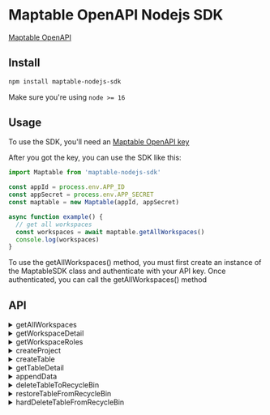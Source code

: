 # Maptable OpenAPI Nodejs SDK


[Maptable OpenAPI](https://maptable.feishu.cn/docs/doccn8sDXlBQkj7GHwRcUOVcBdc#)


## Install

``` bash
npm install maptable-nodejs-sdk
```

Make sure you're using `node >= 16`

## Usage

To use the SDK, you'll need an [Maptable OpenAPI key](https://maptable.feishu.cn/docs/doccn8sDXlBQkj7GHwRcUOVcBdc#YrblaG)


After you got the key, you can use the SDK like this:

``` javascript
import Maptable from 'maptable-nodejs-sdk'

const appId = process.env.APP_ID
const appSecret = process.env.APP_SECRET
const maptable = new Maptable(appId, appSecret)

async function example() {
  // get all workspaces
  const workspaces = await maptable.getAllWorkspaces()
  console.log(workspaces)
}
```
To use the getAllWorkspaces() method, you must first create an instance of the MaptableSDK class and authenticate with your API key. Once authenticated, you can call the getAllWorkspaces() method

## API

<details>
<summary>getAllWorkspaces</summary>

The getAllWorkspaces() method is used to retrieve a list of all workspaces associated with the current user's account.

``` ts
import Maptable from 'maptable-nodejs-sdk'

const appId = process.env.APP_ID
const appSecret = process.env.APP_SECRET
const maptable = new Maptable(appId, appSecret)

try {
  // Retrieve a list of all workspaces
  const response = await maptable.getAllWorkspaces();

  // The response contains a list of WorkspaceType objects
  const workspaces = response.detail;
  console.log(workspaces);
} catch (error) {
  console.error(error);
}
```
#### Return Value
``` json
{
  "detail": [
    {
      "type": "user",
      "id": "12345",
      "name": "John Doe",
      "avatar": "https://p1.feishu.cn/xxxxx"
    },
    {
      "type": "org",
      "id": "456789",
      "name": "John Doe",
      "avatar": "https://p1.feishu.cn/xxxxx"
    }
  ]
}
```
</details>

<details>
<summary>getWorkspaceDetail</summary>

The getWorkspaceDetail() method is used to retrieve details about a specific workspace, identified by its workspaceType and workspaceId.

``` ts
import Maptable from 'maptable-nodejs-sdk'

const appId = process.env.APP_ID
const appSecret = process.env.APP_SECRET
const maptable = new Maptable(appId, appSecret)

try {
  // Retrieve details for a workspace
  const response = await maptable.getWorkspaceDetail('user', '12345');

  // The response contains a WorkspaceType object
  const workspace = response.detail;

  console.log(workspace);
} catch (error) {
  console.error(error);
}
```
#### Parameters
The getWorkspaceDetail() method accepts two parameters:
* workspaceType: 'user' | 'org'.
* workspaceId: A string that specifies the unique identifier of the workspace to retrieve.

#### Return Value
``` json
{
  "detail": {
    "type": "user",
    "id": "12345",
    "name": "John Doe",
    "avatar": "https://p1.feishu.cn/xxxxx"
  }
}
```
</details>

<details>
<summary>getWorkspaceRoles</summary>

The getWorkspaceRoles() method is used to retrieve the roles and permissions associated with a specific workspace, identified by its workspaceType and workspaceId.

``` ts
import Maptable from 'maptable-nodejs-sdk'

const appId = process.env.APP_ID
const appSecret = process.env.APP_SECRET
const maptable = new Maptable(appId, appSecret)

try {
  // Retrieve details for a workspace
  const response = await maptable.getWorkspaceRoles('user', '12345');

  // The response contains a WorkspaceType object
  const workspace = response.detail;

  console.log(workspace);
} catch (error) {
  console.error(error);
}
```
#### Parameters
The getWorkspaceDetail() method accepts two parameters:
* workspaceType: 'user' | 'org'.
* workspaceId: A string that specifies the unique identifier of the workspace to retrieve.

#### Return Value
* id: A string that uniquely identifies the role.
* type: A string that specifies the type of the workspace associated with the role. This can be one of the following values: 'project', 'table', 'org', or 'datafile'.
* role: A string that specifies the level of access granted to users with this role. This can be one of the following values: 'admin', 'editable', or 'readonly'.

``` json
{
  "detail": {
    "id": 2345,
    "type": "table",
    "role": "admin"
  }
}
```
</details>

<details>
<summary>createProject</summary>

The createProject() method is used to create a new project in the Maptable API.

``` ts
import Maptable from 'maptable-nodejs-sdk'

const appId = process.env.APP_ID
const appSecret = process.env.APP_SECRET
const maptable = new Maptable(appId, appSecret)

try {
  // Create a new project
  const response = await maptable.createProject({
    name: 'My Project',
    desc: 'A description of my project',
    icon: 'todo',
  });

  // The response contains a ProjectType object representing the newly created project
  const project = response.data;
  console.log(project);
} catch (error) {
  console.error(error);
}

```
#### Parameters

The createProject() method accepts one parameter:

* data: An object that specifies the details of the project to create. This object should have the following properties:
  * name: required, A string that specifies the name of the project.
  * desc: required, A string that provides a description of the project.
  * icon: required, A string that specifies the project's icon, it can't set empty string
</details>

<details>
<summary>createTable</summary>

The createTable() method is used to create a new table in the user's project.

``` ts
import Maptable from 'maptable-nodejs-sdk'

const appId = process.env.APP_ID
const appSecret = process.env.APP_SECRET
const maptable = new Maptable(appId, appSecret)

try {
  const columns = [
    {
      name: "ID",
      type: "multiLineText",
      isPrimary: true,
    },
    {
      name: "Name",
      type: "multiLineText",
      isPrimary: false,
    },
    {
      name: "Time",
      type: "datetime",
      isPrimary: false,
      typeOptions: {
        dateFormat: "year/month/day",
        quantiles: null,
        timeFormat: "hidden",
      },
    },
  ];
  const rows = [["03327e4cf4a0d119cdd7903b0116bde8", "Jeo Hax", "2022/10/12"]];
  const response = await maptable.createTable({
    projectId: "2626",
    name: "Student",
    skipFirstRow: true,
    columns,
    rows,
  });
  const data = response.detail;
  console.log(data);
} catch (error) {
  console.error(error);
}
```

#### Parameters

refs: /typings/index.d.ts

</details>

<details>
<summary>getTableDetail</summary>

The getTableDetail() method is used to retrieve details for a specific table, including its columns and data. This method can also be used to request data in segments, with each segment containing a specified number of rows.

``` ts
import Maptable from 'maptable-nodejs-sdk'

const appId = process.env.APP_ID
const appSecret = process.env.APP_SECRET
const maptable = new Maptable(appId, appSecret)

try {
  // Retrieve details for a table
  const response = await maptable.getTableDetail({
    tableId: '12345',
    viewId: '67890',
    lastSegmentRowID: 'abcdef',
  });

  // The response contains a TableType object
  const table = response.detail;
  console.log(table);
} catch (error) {
  console.error(error);
}
```
#### Parameters
The getTableDetail() method accepts one parameter, an object that specifies the details of the table to retrieve:

  * tableId, A string that specifies the unique identifier of the table to retrieve.
  * viewId (optional): A string that specifies the unique identifier of the view to use for retrieving data. If not provided, the default view will be used.
  * lastSegmentRowID (optional): A string that specifies the ID of the last row in the previous segment. This parameter can be used to request data in segments.
#### Return Values

``` json
{
    "code": 0,
    "msg": "success",
    "detail": {
        "id": 1,
        "type": "table",
        "segmentType": "segmentStart",
        "rows": [
        {
            "id": "61ca7730aeb6fdcb5a6cfcd5",
            "cells": {
                "620a0e9ef5f9e0fbec16049e": "汤河口镇",
                "620a0e9ef5f9e0fbec16049f": 2
            },
            "meta": {
                "createTime": "0001-01-01T00:00:00Z",
                "updateTime": "0001-01-01T00:00:00Z",
                "creatorID": 0,
                "updaterID": 0
            }
        },
        "columns": [
            {
                "id": "620a0e9ef5f9e0fbec16049e",
                "syncedID": "000000000000000000000000",
                "tableNodeID": 0,
                "name": "a",
                "type": "singleLineText",
                "typeOptions": null,
                "isPrimary": true,
                "mode": "normal",
                "meta": {
                    "createTime": "0001-01-01T00:00:00Z",
                    "updateTime": "0001-01-01T00:00:00Z",
                    "creatorID": 0,
                    "updaterID": 0
                }
            }
        ],
        "views": [
            {
                "id": "620a0e9ef5f9e0fbec16049d",
                "name": "新建视图",
                "order": 1,
                "frozenColumnCount": 1,
                "filterCondition": "and",
                "filters": [],
                "groups": null,
                "orders": null,
                "rows": [
                    {
                        "id": "61ca7730aeb6fdcb5a6cfcd5",
                        "order": 1
                    },
                    {
                        "id": "61ca7730aeb6fdcb5a6cfcd6",
                        "order": 2
                    },
                    {
                        "id": "61ca7730aeb6fdcb5a6cfcd7",
                        "order": 3
                    }
                ],
                "columns": [
                    {
                        "id": "620a0e9ef5f9e0fbec16049e",
                        "order": 1,
                        "width": 200,
                        "isHidden": false
                    },
                    {
                        "id": "620a0e9ef5f9e0fbec16049f",
                        "order": 2,
                        "width": 200,
                        "isHidden": false
                    }
                ]
            }
        ]
     }
}
```
</details>

<details>
<summary>appendData</summary>

The appendData() method is used to append rows of data to a specified table in the Maptable API.

``` ts
import Maptable from 'maptable-nodejs-sdk'

const appId = process.env.APP_ID
const appSecret = process.env.APP_SECRET
const maptable = new Maptable(appId, appSecret)

try {
  const detail = await maptable.getTableDetail({
    tableId: '10910',
    viewId: '64213f5f87b0d9b46fa62661',
  })
  const columns = detail.detail.columns
  const rows = [
    ["test1", "2020-01-01", "", "", "12"],
    ["test2", "2022-01-01", "", "", "12"],
  ]
  const result = await maptable.appendData({
    tableId: detail.detail.id,
    columns,
    rows,
  })
  console.log(result)
} catch (error) {
  console.error(error);
}
```
#### Parameters
The appendData() method accepts an object parameter that specifies the details of the data to append:

* tableId: A string that specifies the unique identifier of the table to which the data should be appended.
* skipFirstRow (optional): A boolean that indicates whether to skip the first row of the data. Defaults to true.
* autoCreateColumn (optional): A boolean that indicates whether to automatically create columns if they do not already exist in the table. Defaults to false.
* columns: An array of objects representing the columns to which the data corresponds. Each object should have the following properties:
  * name: A string that specifies the name of the column.
  * type: A string that specifies the type of the column, such as "text", "number", or "email".
* rows: An array of arrays representing the data to be appended. Each inner array represents a single row, with values corresponding to the columns in the same order as they appear in the columns property.

</details>

<details>
<summary>deleteTableToRecycleBin</summary>

The deleteTableToRecycleBin() method is used to delete a table in the Maptable API and move it to the recycle bin.

``` ts
import Maptable from 'maptable-nodejs-sdk'

const appId = process.env.APP_ID
const appSecret = process.env.APP_SECRET
const maptable = new Maptable(appId, appSecret)

try {
  const result = await maptable.deleteTableToRecycleBin('10981')
  console.log('--result', result)
} catch (error) {
  console.error(error);
}
```
#### Parameters

* tableId, Required, the unique identifier of the table

</details>

<details>
<summary>restoreTableFromRecycleBin</summary>

The restoreTableFromRecycleBin() method is used to restore a table in the Maptable API and from the recycle bin.

``` ts
import Maptable from 'maptable-nodejs-sdk'

const appId = process.env.APP_ID
const appSecret = process.env.APP_SECRET
const maptable = new Maptable(appId, appSecret)

try {
  const result = await maptable.restoreTableFromRecycleBin('10981')
  console.log(result)
} catch (error) {
  console.error(error);
}
```
#### Parameters

* tableId, Required, the unique identifier of the table

</details>

<details>
<summary>hardDeleteTableFromRecycleBin</summary>

The hardDeleteTableFromRecycleBin() method is used to permanently delete a table from the recycle bin in the Maptable API.

``` ts
import Maptable from 'maptable-nodejs-sdk'

const appId = process.env.APP_ID
const appSecret = process.env.APP_SECRET
const maptable = new Maptable(appId, appSecret)

try {
  const result = await maptable.hardDeleteTableFromRecycleBin('10981')
  console.log(result)
} catch (error) {
  console.error(error);
}
```
#### Parameters

* tableId, Required, the unique identifier of the table